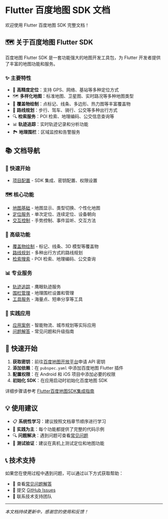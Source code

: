 # Flutter 百度地图 SDK 文档

欢迎使用 Flutter 百度地图 SDK 完整文档！

## 🗺️ 关于百度地图 Flutter SDK

百度地图 Flutter SDK 是一套功能强大的地图开发工具包，为 Flutter 开发者提供了丰富的地图功能和服务。

### ✨ 主要特性

- 🎯 **高精度定位**：支持 GPS、网络、基站等多种定位方式
- 🗺️ **多样化地图**：标准地图、卫星图、实时路况等多种地图类型
- 📍 **覆盖物绘制**：点标记、线条、多边形、热力图等丰富覆盖物
- 🚗 **路线规划**：步行、驾车、骑行、公交等多种出行方式
- 🔍 **检索服务**：POI 检索、地理编码、公交信息查询等
- 📊 **轨迹追踪**：实时轨迹记录和分析功能
- 🏞️ **地理围栏**：区域监控和告警服务

## 📚 文档导航

### 🔧 快速开始
- [项目配置](01_项目配置/README.md) - SDK 集成、密钥配置、权限设置

### 🗺️ 核心功能
- [地图基础](02_地图基础/README.md) - 地图显示、类型切换、个性化地图
- [定位服务](03_定位服务/README.md) - 单次定位、连续定位、设备朝向
- [交互控制](04_交互控制/README.md) - 手势控制、事件监听、交互方法

### 🎨 高级功能
- [覆盖物绘制](05_覆盖物绘制/README.md) - 标记、线条、3D 模型等覆盖物
- [路线规划](06_路线规划/README.md) - 多种出行方式的路线规划
- [检索搜索](07_检索搜索/README.md) - POI 检索、地理编码、公交查询

### 📊 专业服务
- [轨迹追踪](08_轨迹追踪/README.md) - 鹰眼轨迹服务
- [围栏管理](09_围栏管理/README.md) - 地理围栏设置和管理
- [工具服务](10_工具服务/README.md) - 海量点、短串分享等工具

### 💼 实践应用
- [应用案例](11_应用案例/README.md) - 智能物流、城市规划等实际应用
- [问题解答](12_问题解答/README.md) - 常见问题和升级指南

## 🚀 快速开始

1. **获取密钥**：前往[百度地图开放平台](https://lbsyun.baidu.com)申请 API 密钥
2. **添加依赖**：在 `pubspec.yaml` 中添加百度地图 Flutter 插件
3. **配置权限**：在 Android 和 iOS 项目中添加必要的权限
4. **初始化 SDK**：在应用启动时初始化百度地图 SDK

详细步骤请参考 [Flutter百度地图SDK集成指南](01_项目配置/Flutter百度地图SDK集成指南.md)

## 💡 使用建议

- 📋 **系统性学习**：建议按照文档章节顺序进行学习
- 🔧 **实践为主**：每个功能都提供了完整的代码示例
- 🔍 **问题解决**：遇到问题可查看[常见问题](12_问题解答/Flutter百度地图SDK常见问题.md)
- 📱 **测试验证**：建议在真机上测试定位和地图功能

## 📞 技术支持

如果您在使用过程中遇到问题，可以通过以下方式获取帮助：

- 📖 查看[常见问题解答](12_问题解答/README.md)
- 🐛 提交 [GitHub Issues](https://github.com/wilinz/baidu_map_flutter_docs/issues)
- 📧 联系技术支持团队

---

*本文档持续更新中，感谢您的使用和反馈！*